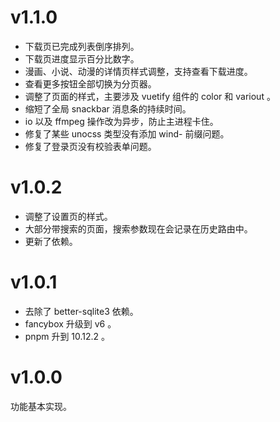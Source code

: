 # v1.1.0

- 下载页已完成列表倒序排列。
- 下载页进度显示百分比数字。
- 漫画、小说、动漫的详情页样式调整，支持查看下载进度。
- 查看更多按钮全部切换为分页器。
- 调整了页面的样式，主要涉及 vuetify 组件的 color 和 variout 。
- 缩短了全局 snackbar 消息条的持续时间。
- io 以及 ffmpeg 操作改为异步，防止主进程卡住。
- 修复了某些 unocss 类型没有添加 wind- 前缀问题。
- 修复了登录页没有校验表单问题。

# v1.0.2

- 调整了设置页的样式。
- 大部分带搜索的页面，搜索参数现在会记录在历史路由中。
- 更新了依赖。

# v1.0.1

- 去除了 better-sqlite3 依赖。
- fancybox 升级到 v6 。
- pnpm 升到 10.12.2 。

# v1.0.0

功能基本实现。